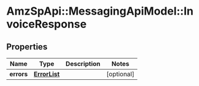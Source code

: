 # AmzSpApi::MessagingApiModel::InvoiceResponse

## Properties
Name | Type | Description | Notes
------------ | ------------- | ------------- | -------------
**errors** | [**ErrorList**](ErrorList.md) |  | [optional] 

